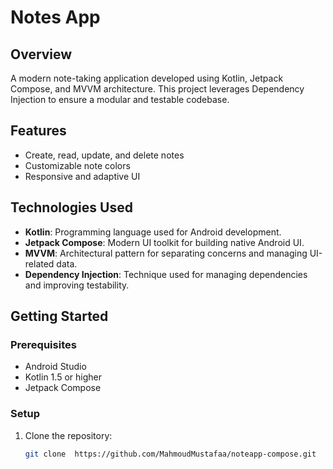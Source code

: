# Notes App

## Overview
A modern note-taking application developed using Kotlin, Jetpack Compose, and MVVM architecture. This project leverages Dependency Injection to ensure a modular and testable codebase.

## Features
- Create, read, update, and delete notes
- Customizable note colors
- Responsive and adaptive UI

## Technologies Used
- **Kotlin**: Programming language used for Android development.
- **Jetpack Compose**: Modern UI toolkit for building native Android UI.
- **MVVM**: Architectural pattern for separating concerns and managing UI-related data.
- **Dependency Injection**: Technique used for managing dependencies and improving testability.

## Getting Started

### Prerequisites
- Android Studio
- Kotlin 1.5 or higher
- Jetpack Compose

### Setup
1. Clone the repository:
   ```bash
   git clone  https://github.com/MahmoudMustafaa/noteapp-compose.git
